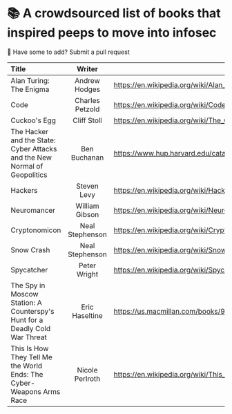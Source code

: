 
# 📚 A crowdsourced list of books that inspired peeps to move into infosec

🙋 Have some to add? Submit a pull request

| Title      | Writer | Link     |
| :---        |    :----:   |   -----------     |
| Alan Turing: The Enigma   | Andrew Hodges       | <https://en.wikipedia.org/wiki/Alan_Turing:_The_Enigma>      |
| Code   | Charles Petzold       | <https://en.wikipedia.org/wiki/Code:_The_Hidden_Language_of_Computer_Hardware_and_Software>      |
| Cuckoo's Egg   | Cliff Stoll        | <https://en.wikipedia.org/wiki/The_Cuckoo%27s_Egg_(book)>      |
| The Hacker and the State: Cyber Attacks and the New Normal of Geopolitics       |    Ben Buchanan   |   <https://www.hup.harvard.edu/catalog.php?isbn=9780674987555>     |
| Hackers   | Steven Levy       | <https://en.wikipedia.org/wiki/Hackers:_Heroes_of_the_Computer_Revolution>      |
| Neuromancer   | William Gibson       | <https://en.wikipedia.org/wiki/Neuromancer>      |
| Cryptonomicon     |    Neal Stephenson    |   <https://en.wikipedia.org/wiki/Cryptonomicon>     |
| Snow Crash   | Neal Stephenson       | <https://en.wikipedia.org/wiki/Snow_Crash>      |
| Spycatcher   | Peter Wright       | <https://en.wikipedia.org/wiki/Spycatcher>      |
| The Spy in Moscow Station: A Counterspy's Hunt for a Deadly Cold War Threat |    Eric Haseltine  | <https://us.macmillan.com/books/9781250301161>   |
| This Is How They Tell Me the World Ends: The Cyber-Weapons Arms Race   | Nicole Perlroth       | <https://en.wikipedia.org/wiki/This_Is_How_They_Tell_Me_the_World_Ends:_The_Cyberweapons_Arms_Race>      |
